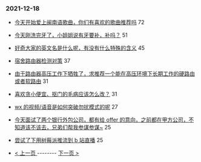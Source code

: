 ### 2021-12-18 
- [今天开始爱上闽南语歌曲，你们有喜欢的歌曲推荐吗](https://www.v2ex.com/t/822962) 72
- [今天刚洗完牙了，小姐姐说有牙要补，补吗？](https://www.v2ex.com/t/822899) 51
- [好奇大家的英文名是什么呢，有没有什么特殊的含义](https://www.v2ex.com/t/822897) 45
- [宿舍路由器检测对策](https://www.v2ex.com/t/822938) 37
- [由于路由器高压工作下牺牲了，求推荐一个能在高压环境下长期工作的硬路由或者软路由](https://www.v2ex.com/t/822985) 31
- [喜欢贪小便宜、抠门的毛病应该怎么改？](https://www.v2ex.com/t/823019) 31
- [wx 的视频/语音是如何突破勿扰模式的呢](https://www.v2ex.com/t/822928) 27
- [今天面试了两个银行外包公司，都有给 offer 的意向，之前都在甲方公司，不知道该不该去，兄弟们帮我参谋参谋~](https://www.v2ex.com/t/822911) 25
- [尝试了下用树莓派推流到 b 站直播](https://www.v2ex.com/t/822941) 25 

- [ < 上一页 ](https://github.com/able8/v2ex-hot-record/blob/master/2021-12-17.md) -------- [ 下一页 > ](https://github.com/able8/v2ex-hot-record/blob/master/2021-12-19.md)